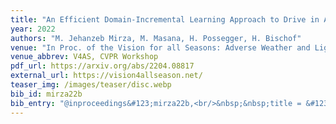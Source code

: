 ```yaml
---
title: "An Efficient Domain-Incremental Learning Approach to Drive in All Weather Conditions"
year: 2022
authors: "M. Jehanzeb Mirza, M. Masana, H. Possegger, H. Bischof"
venue: "In Proc. of the Vision for all Seasons: Adverse Weather and Lighting Conditions Workshop"
venue_abbrev: V4AS, CVPR Workshop
pdf_url: https://arxiv.org/abs/2204.08817
external_url: https://vision4allseason.net/
teaser_img: /images/teaser/disc.webp
bib_id: mirza22b
bib_entry: "@inproceedings&#123;mirza22b,<br/>&nbsp;&nbsp;title = &#123;&#123;An Efficient Domain-Incremental Learning Approach to Drive in All Weather Conditions&#125;&#125;,<br/>&nbsp;&nbsp;author = &#123;M. Jehanzeb Mirza and Marc Masana and Horst Possegger and Horst Bischof&#125;,<br/>&nbsp;&nbsp;booktitle = &#123;Proc. of the Vision for all Seasons: Adverse Weather and Lighting Conditions Workshop (V4AS, CVPR Workshop)&#125;,<br/>&nbsp;&nbsp;year = &#123;2022&#125;<br/>&#125;"
---
```

